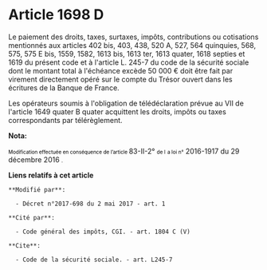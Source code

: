 # Article 1698 D

Le paiement des droits, taxes, surtaxes, impôts, contributions ou cotisations mentionnés aux articles 402 bis, 403, 438, 520
A, 527, 564 quinquies, 568, 575, 575 E bis, 1559, 1582, 1613 bis, 1613 ter, 1613 quater, 1618 septies et 1619 du présent code
et à l'article L. 245-7 du code de la sécurité sociale dont le montant total à l'échéance excède 50 000 € doit être fait par
virement directement opéré sur le compte du Trésor ouvert dans les écritures de la Banque de France.

Les opérateurs soumis à l'obligation de télédéclaration prévue au VII de l'article 1649 quater B quater acquittent les
droits, impôts ou taxes correspondants par télérèglement.

**Nota:**

<font size="1" color="#000000">Modification effectuée en conséquence de l’article </font>83-II-2°
  <font color="#000000" size="1"> de l</font>
  <font size="1" color="#000000">a loi n°</font> 2016-1917 du 29 décembre 2016
  <font color="#000000" size="1">.</font>

**Liens relatifs à cet article**

	**Modifié par**:

	  - Décret n°2017-698 du 2 mai 2017 - art. 1

	**Cité par**:

	  - Code général des impôts, CGI. - art. 1804 C (V)

	**Cite**:

	  - Code de la sécurité sociale. - art. L245-7
